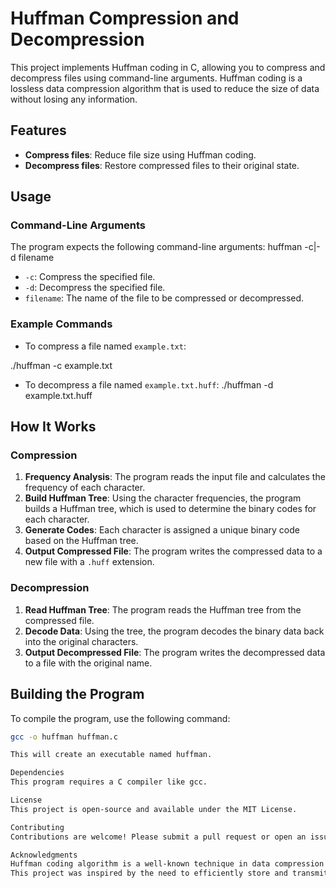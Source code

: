 # Huffman Compression and Decompression

This project implements Huffman coding in C, allowing you to compress and decompress files using command-line arguments. Huffman coding is a lossless data compression algorithm that is used to reduce the size of data without losing any information.

## Features

- **Compress files**: Reduce file size using Huffman coding.
- **Decompress files**: Restore compressed files to their original state.

## Usage

### Command-Line Arguments

The program expects the following command-line arguments:
huffman -c|-d filename

- `-c`: Compress the specified file.
- `-d`: Decompress the specified file.
- `filename`: The name of the file to be compressed or decompressed.

### Example Commands

- To compress a file named `example.txt`:

./huffman -c example.txt

- To decompress a file named `example.txt.huff`:
./huffman -d example.txt.huff

## How It Works

### Compression

1. **Frequency Analysis**: The program reads the input file and calculates the frequency of each character.
2. **Build Huffman Tree**: Using the character frequencies, the program builds a Huffman tree, which is used to determine the binary codes for each character.
3. **Generate Codes**: Each character is assigned a unique binary code based on the Huffman tree.
4. **Output Compressed File**: The program writes the compressed data to a new file with a `.huff` extension.

### Decompression

1. **Read Huffman Tree**: The program reads the Huffman tree from the compressed file.
2. **Decode Data**: Using the tree, the program decodes the binary data back into the original characters.
3. **Output Decompressed File**: The program writes the decompressed data to a file with the original name.

## Building the Program

To compile the program, use the following command:

```bash
gcc -o huffman huffman.c

This will create an executable named huffman.

Dependencies
This program requires a C compiler like gcc.

License
This project is open-source and available under the MIT License.

Contributing
Contributions are welcome! Please submit a pull request or open an issue for any bugs or feature requests.

Acknowledgments
Huffman coding algorithm is a well-known technique in data compression.
This project was inspired by the need to efficiently store and transmit data.
